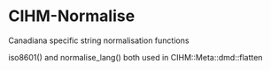 # CIHM-Normalise
Canadiana specific string normalisation functions

iso8601() and normalise_lang() both used in CIHM::Meta::dmd::flatten
